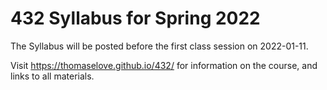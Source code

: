 # 432 Syllabus for Spring 2022

The Syllabus will be posted before the first class session on 2022-01-11.

Visit https://thomaselove.github.io/432/ for information on the course, and links to all materials.
